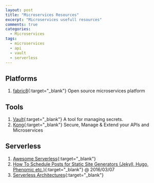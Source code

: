 ```yaml
---
layout: post
title: "Microservices Resources"
excerpt: "Microservices usefull resources"
comments: true
categories:
  - Microservices
tags: 
  - microservices
  - api
  - vault
  - serverless
---
```


## Platforms

1. [fabric8](https://fabric8.io/){:target="_blank"} Open source microservices platform

## Tools

1. [Vault](https://www.vaultproject.io/){:target="_blank"} A tool for managing secrets.
1. [Kong](https://getkong.org/){:target="_blank"} Secure, Manage & Extend your APIs and Microservices

## Serverless

1. [Awesome Serverless](https://github.com/anaibol/awesome-serverless#sms-sensing){:target="_blank"}
1. [How To Schedule Posts for Static Site Generators (Jekyll, Hugo, Phenomic etc.)](https://serverless.com/blog/static-site-post-scheduler/){:target="_blank"} @ 2016/03/07
1. [Serverless Architectures](https://martinfowler.com/articles/serverless.html){:target="_blank"}





 


